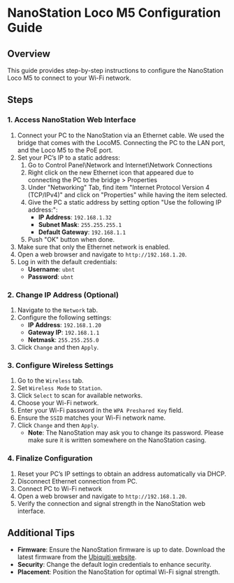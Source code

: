 # NanoStation Loco M5 Configuration Guide

## Overview
This guide provides step-by-step instructions to configure the NanoStation Loco M5 to connect to your Wi-Fi network.

## Steps

### 1. Access NanoStation Web Interface
1. Connect your PC to the NanoStation via an Ethernet cable. We used the bridge that comes with the LocoM5. Connecting the PC to the LAN port, and the Loco M5 to the PoE port.
2. Set your PC’s IP to a static address:
    1. Go to Control Panel\Network and Internet\Network Connections
    2. Right click on the new Ethernet icon that appeared due to connecting the PC to the bridge > Properties
    3. Under "Networking" Tab, find item "Internet Protocol Version 4 (TCP/IPv4)" and click on "Properties" while having the item selected.
    4. Give the PC a static address by setting option "Use the following IP address:":
        - **IP Address**: `192.168.1.32`
        - **Subnet Mask**: `255.255.255.1`
        - **Default Gateway**: `192.168.1.1`
    5. Push "OK" button when done.
3. Make sure that only the Ethernet network is enabled. 
4. Open a web browser and navigate to `http://192.168.1.20`.
5. Log in with the default credentials:
   - **Username**: `ubnt`
   - **Password**: `ubnt`

### 2. Change IP Address (Optional)
1. Navigate to the `Network` tab.
2. Configure the following settings:
   - **IP Address**: `192.168.1.20` 
   - **Gateway IP**: `192.168.1.1`
   - **Netmask**: `255.255.255.0`
3. Click `Change` and then `Apply`.

### 3. Configure Wireless Settings
1. Go to the `Wireless` tab.
2. Set `Wireless Mode` to `Station`.
3. Click `Select` to scan for available networks.
4. Choose your Wi-Fi network.
5. Enter your Wi-Fi password in the `WPA Preshared Key` field.
6. Ensure the `SSID` matches your Wi-Fi network name.
7. Click `Change` and then `Apply`.
   - **Note**: The NanoStation may ask you to change its password. Please make sure it is written somewhere on the NanoStation casing.

### 4. Finalize Configuration
1. Reset your PC’s IP settings to obtain an address automatically via DHCP.
2. Disconnect Ethernet connection from PC.
3. Connect PC to Wi-Fi network
4. Open a web browser and navigate to `http://192.168.1.20`.
3. Verify the connection and signal strength in the NanoStation web interface.

## Additional Tips
- **Firmware**: Ensure the NanoStation firmware is up to date. Download the latest firmware from the [Ubiquiti website](https://www.ui.com/download/).
- **Security**: Change the default login credentials to enhance security.
- **Placement**: Position the NanoStation for optimal Wi-Fi signal strength.